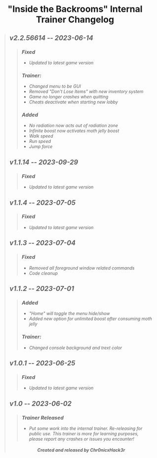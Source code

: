 # <center> "Inside the Backrooms" Internal Trainer Changelog </center>
>## ***v2.2.56614 -- 2023-06-14***
>>### ***Fixed***
>>+ *Updated to latest game version*
>>### ***Trainer:***
>>+ *Changed menu to be GUI*
>>+ *Removed "Don't Lose Items" with new inventory system*
>>+ *Game no longer crashes when quitting*
>>+ *Cheats deactivate when starting new lobby*
>>### ***Added***
>>+ *No radiation now acts out of radiation zone*
>>+ *Infinite boost now activates moth jelly boost*
>>+ *Walk speed*
>>+ *Run speed*
>>+ *Jump force*
>## ***v1.1.14 -- 2023-09-29***
>>### ***Fixed***
>>+ *Updated to latest game version*
>## ***v1.1.4 -- 2023-07-05***
>>### ***Fixed***
>>+ *Updated to latest game version*
>## ***v1.1.3 -- 2023-07-04***
>>### ***Fixed***
>>+ *Removed all foreground window related commands*
>>+ *Code cleanup*
>## ***v1.1.2 -- 2023-07-01***
>>### ***Added***
>>+ *"Home" will toggle the menu hide/show*
>>+ *Added new option for unlimited boost after consuming moth jelly*
>>### ***Trainer:***
>>+ *Changed console background and trext color*
>## ***v1.0.1 -- 2023-06-25***
>>### ***Fixed***
>>+ *Updated to latest game version*
>## ***v1.0 -- 2023-06-02***
>>### ***Trainer Released***
>>+ *Put some work into the internal trainer. Re-releasing for public use. This trainer is more for learning purposes, please report any crashes or issues you encounter!*
>###### <center> ***Created and released by Chr0nicxHack3r*** </center>
